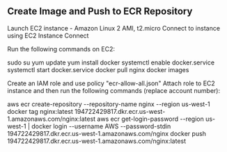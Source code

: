 ## Create Image and Push to ECR Repository

Launch EC2 instance - Amazon Linux 2 AMI, t2.micro
Connect to instance using EC2 Instance Connect

Run the following commands on EC2:

sudo su
yum update
yum install docker
systemctl enable docker.service
systemctl start docker.service
docker pull nginx
docker images

Create an IAM role and use policy "ecr-allow-all.json"
Attach role to EC2 instance and then run the following commands (replace account number):

aws ecr create-repository --repository-name nginx --region us-west-1
docker tag nginx:latest 194722429817.dkr.ecr.us-west-1.amazonaws.com/nginx:latest
aws ecr get-login-password --region us-west-1 | docker login --username AWS --password-stdin 194722429817.dkr.ecr.us-west-1.amazonaws.com/nginx
docker push 194722429817.dkr.ecr.us-west-1.amazonaws.com/nginx:latest